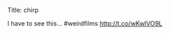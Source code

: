 Title: chirp

I have to see this... #weirdfilms
<a href="http://t.co/wKwlVO9L">http://t.co/wKwlVO9L</a>
